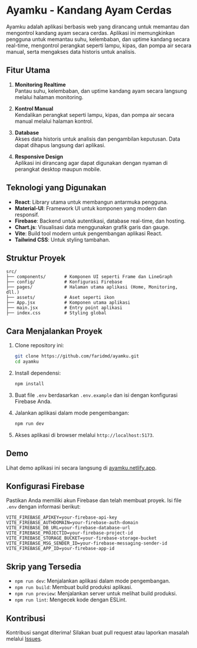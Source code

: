 # Ayamku - Kandang Ayam Cerdas

Ayamku adalah aplikasi berbasis web yang dirancang untuk memantau dan mengontrol kandang ayam secara cerdas. Aplikasi ini memungkinkan pengguna untuk memantau suhu, kelembaban, dan uptime kandang secara real-time, mengontrol perangkat seperti lampu, kipas, dan pompa air secara manual, serta mengakses data historis untuk analisis.

## Fitur Utama

1. **Monitoring Realtime**  
   Pantau suhu, kelembaban, dan uptime kandang ayam secara langsung melalui halaman monitoring.

2. **Kontrol Manual**  
   Kendalikan perangkat seperti lampu, kipas, dan pompa air secara manual melalui halaman kontrol.

3. **Database**  
   Akses data historis untuk analisis dan pengambilan keputusan. Data dapat dihapus langsung dari aplikasi.

4. **Responsive Design**  
   Aplikasi ini dirancang agar dapat digunakan dengan nyaman di perangkat desktop maupun mobile.

## Teknologi yang Digunakan

- **React**: Library utama untuk membangun antarmuka pengguna.
- **Material-UI**: Framework UI untuk komponen yang modern dan responsif.
- **Firebase**: Backend untuk autentikasi, database real-time, dan hosting.
- **Chart.js**: Visualisasi data menggunakan grafik garis dan gauge.
- **Vite**: Build tool modern untuk pengembangan aplikasi React.
- **Tailwind CSS**: Untuk styling tambahan.

## Struktur Proyek

```
src/
├── components/       # Komponen UI seperti Frame dan LineGraph
├── config/           # Konfigurasi Firebase
├── pages/            # Halaman utama aplikasi (Home, Monitoring, dll.)
├── assets/           # Aset seperti ikon
├── App.jsx           # Komponen utama aplikasi
├── main.jsx          # Entry point aplikasi
├── index.css         # Styling global
```

## Cara Menjalankan Proyek

1. Clone repository ini:

   ```bash
   git clone https://github.com/faridmd/ayamku.git
   cd ayamku
   ```

2. Install dependensi:

   ```bash
   npm install
   ```

3. Buat file `.env` berdasarkan `.env.example` dan isi dengan konfigurasi Firebase Anda.

4. Jalankan aplikasi dalam mode pengembangan:

   ```bash
   npm run dev
   ```

5. Akses aplikasi di browser melalui `http://localhost:5173`.

## Demo

Lihat demo aplikasi ini secara langsung di [ayamku.netlify.app](https://ayamku.netlify.app).

## Konfigurasi Firebase

Pastikan Anda memiliki akun Firebase dan telah membuat proyek. Isi file `.env` dengan informasi berikut:

```env
VITE_FIREBASE_APIKEY=your-firebase-api-key
VITE_FIREBASE_AUTHDOMAIN=your-firebase-auth-domain
VITE_FIREBASE_DB_URL=your-firebase-database-url
VITE_FIREBASE_PROJECTID=your-firebase-project-id
VITE_FIREBASE_STORAGE_BUCKET=your-firebase-storage-bucket
VITE_FIREBASE_MSG_SENDER_ID=your-firebase-messaging-sender-id
VITE_FIREBASE_APP_ID=your-firebase-app-id
```

## Skrip yang Tersedia

- `npm run dev`: Menjalankan aplikasi dalam mode pengembangan.
- `npm run build`: Membuat build produksi aplikasi.
- `npm run preview`: Menjalankan server untuk melihat build produksi.
- `npm run lint`: Mengecek kode dengan ESLint.

## Kontribusi

Kontribusi sangat diterima! Silakan buat pull request atau laporkan masalah melalui [Issues](https://github.com/faridmd/ayamku/issues).
